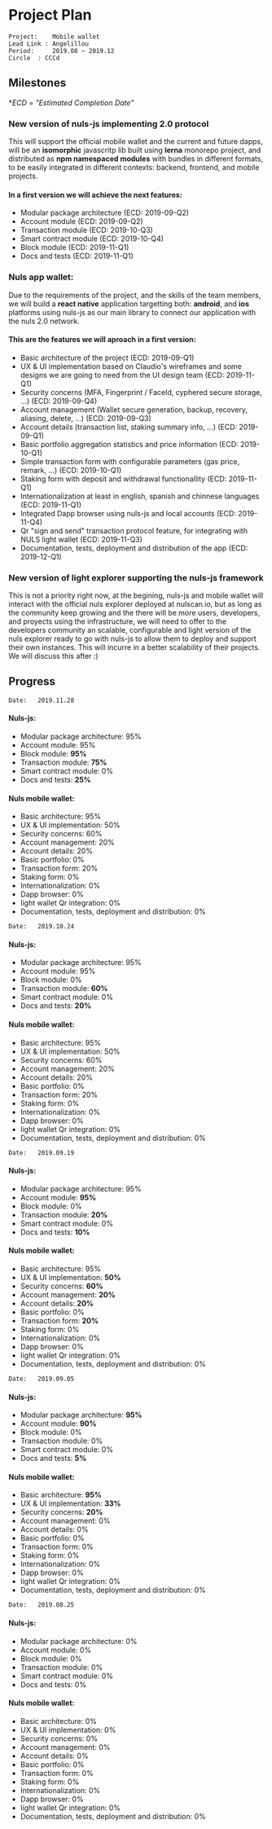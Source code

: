 # Project Plan
```
Project:	Mobile wallet
Lead Link : Angelillou
Period: 	2019.08 ~ 2019.12
Circle	: CCCd
```
## Milestones

**ECD = "Estimated Completion Date"*

### New version of nuls-js implementing 2.0 protocol

  This will support the official mobile wallet and the current and future dapps, will be an __isomorphic__ javascritp lib built using __lerna__ monorepo project, and distributed as __npm namespaced modules__ with bundles in different formats, to be easily integrated in different contexts: backend, frontend, and mobile projects.

  #### In a first version we will achieve the next features:
  - Modular package architecture (ECD: 2019-09-Q2)
  - Account module (ECD: 2019-09-Q2)
  - Transaction module (ECD: 2019-10-Q3)
  - Smart contract module (ECD: 2019-10-Q4)
  - Block module (ECD: 2019-11-Q1)
  - Docs and tests (ECD: 2019-11-Q1)

### Nuls app wallet:

  Due to the requirements of the project, and the skills of the team members, we will build a __react native__ application targetting both: __android__, and __ios__ platforms using nuls-js as our main library to connect our application with the nuls 2.0 network.

  #### This are the features we will aproach in a first version:
  - Basic architecture of the project (ECD: 2019-09-Q1)
  - UX & UI implementation based on Claudio's wireframes and some designs we are going to need from the UI design team (ECD: 2019-11-Q1)
  - Security concerns (MFA, Fingerprint / FaceId, cyphered secure storage, ...) (ECD: 2019-09-Q4)
  - Account management (Wallet secure generation, backup, recovery, aliasing, delete, ...) (ECD: 2019-09-Q3)
  - Account details (transaction list, staking summary info, ...) (ECD: 2019-09-Q1)
  - Basic portfolio aggregation statistics and price information (ECD: 2019-10-Q1)
  - Simple transaction form with configurable parameters (gas price, remark, ...) (ECD: 2019-10-Q1)
  - Staking form with deposit and withdrawal functionallity (ECD: 2019-11-Q1)
  - Internationalization at least in english, spanish and chinnese languages (ECD: 2019-11-Q1)
  - Integrated Dapp browser using nuls-js and local accounts (ECD: 2019-11-Q4)
  - Qr "sign and send" transaction protocol feature, for integrating with NULS light wallet (ECD: 2019-11-Q3)
  - Documentation, tests, deployment and distribution of the app (ECD: 2019-12-Q1)

### New version of light explorer supporting the nuls-js framework

  This is not a priority right now, at the begining, nuls-js and mobile wallet will interact with the official nuls explorer deployed at nulscan.io, but as long as the community keep growing and the there will be more users, developers, and proyects using the infrastructure, we will need to offer to the developers community an scalable, configurable and light version of the nuls explorer ready to go with nuls-js to allow them to deploy and support their own instances. This will incurre in a better scalability of their projects.
  We will discuss this after :)

## Progress 


```
Date: 	2019.11.28
```

#### Nuls-js:

  - Modular package architecture: 95%
  - Account module: 95%
  - Block module: __95%__
  - Transaction module: __75%__
  - Smart contract module: 0%
  - Docs and tests: __25%__

#### Nuls mobile wallet:

  - Basic architecture: 95%
  - UX & UI implementation: 50%
  - Security concerns: 60%
  - Account management: 20%
  - Account details: 20%
  - Basic portfolio: 0%
  - Transaction form: 20%
  - Staking form: 0%
  - Internationalization: 0%
  - Dapp browser: 0%
  - light wallet Qr integration: 0%
  - Documentation, tests, deployment and distribution: 0%



```
Date: 	2019.10.24
```

#### Nuls-js:

  - Modular package architecture: 95%
  - Account module: 95%
  - Block module: 0%
  - Transaction module: __60%__
  - Smart contract module: 0%
  - Docs and tests: __20%__

#### Nuls mobile wallet:

  - Basic architecture: 95%
  - UX & UI implementation: 50%
  - Security concerns: 60%
  - Account management: 20%
  - Account details: 20%
  - Basic portfolio: 0%
  - Transaction form: 20%
  - Staking form: 0%
  - Internationalization: 0%
  - Dapp browser: 0%
  - light wallet Qr integration: 0%
  - Documentation, tests, deployment and distribution: 0%


```
Date: 	2019.09.19
```

#### Nuls-js:

  - Modular package architecture: 95%
  - Account module: __95%__
  - Block module: 0%
  - Transaction module: __20%__
  - Smart contract module: 0%
  - Docs and tests: __10%__

#### Nuls mobile wallet:

  - Basic architecture: 95%
  - UX & UI implementation: __50%__
  - Security concerns: __60%__
  - Account management: __20%__
  - Account details: __20%__
  - Basic portfolio: 0%
  - Transaction form: __20%__
  - Staking form: 0%
  - Internationalization: 0%
  - Dapp browser: 0%
  - light wallet Qr integration: 0%
  - Documentation, tests, deployment and distribution: 0%


```
Date: 	2019.09.05
```

#### Nuls-js:

  - Modular package architecture: __95%__
  - Account module: __90%__
  - Block module: 0%
  - Transaction module: 0%
  - Smart contract module: 0%
  - Docs and tests: __5%__

#### Nuls mobile wallet:

  - Basic architecture: __95%__
  - UX & UI implementation: __33%__
  - Security concerns: __20%__
  - Account management: 0%
  - Account details: 0%
  - Basic portfolio: 0%
  - Transaction form: 0%
  - Staking form: 0%
  - Internationalization: 0%
  - Dapp browser: 0%
  - light wallet Qr integration: 0%
  - Documentation, tests, deployment and distribution: 0%


```
Date: 	2019.08.25
```

#### Nuls-js:

  - Modular package architecture: 0%
  - Account module: 0%
  - Block module: 0%
  - Transaction module: 0%
  - Smart contract module: 0%
  - Docs and tests: 0%

#### Nuls mobile wallet:

  - Basic architecture: 0%
  - UX & UI implementation: 0%
  - Security concerns: 0%
  - Account management: 0%
  - Account details: 0%
  - Basic portfolio: 0%
  - Transaction form: 0%
  - Staking form: 0%
  - Internationalization: 0%
  - Dapp browser: 0%
  - light wallet Qr integration: 0%
  - Documentation, tests, deployment and distribution: 0%
